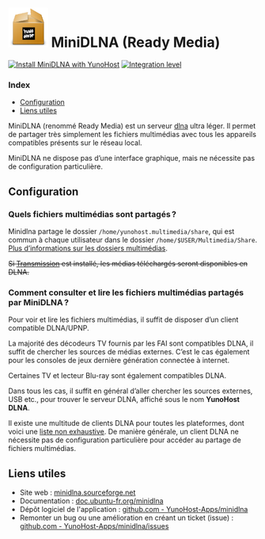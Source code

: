 # <img src="/images/yunohost_package.png" height="80px" alt="Package"> MiniDLNA (Ready Media)

[![Install MiniDLNA with YunoHost](https://install-app.yunohost.org/install-with-yunohost.png)](https://install-app.yunohost.org/?app=minidlna) [![Integration level](https://dash.yunohost.org/integration/minidlna.svg)](https://dash.yunohost.org/appci/app/minidlna)

### Index

- [Configuration](#configuration)
- [Liens utiles](#liens-utiles)

MiniDLNA (renommé Ready Media) est un serveur [dlna](https://fr.wikipedia.org/wiki/Digital_Living_Network_Alliance) ultra léger.
Il permet de partager très simplement les fichiers multimédias avec tous les appareils compatibles présents sur le réseau local.

MiniDLNA ne dispose pas d’une interface graphique, mais ne nécessite pas de configuration particulière.

## Configuration

### Quels fichiers multimédias sont partagés ?
Minidlna partage le dossier `/home/yunohost.multimedia/share`, qui est commun à chaque utilisateur dans le dossier `/home/$USER/Multimedia/Share`.
[Plus d’informations sur les dossiers multimédias](https://github.com/YunoHost-Apps/yunohost.multimedia).

~~Si [Transmission](https://github.com/Kloadut/transmission_ynh) est installé, les médias téléchargés seront disponibles en DLNA.~~

### Comment consulter et lire les fichiers multimédias partagés par MiniDLNA ?
Pour voir et lire les fichiers multimédias, il suffit de disposer d’un client compatible DLNA/UPNP.

La majorité des décodeurs TV fournis par les FAI sont compatibles DLNA, il suffit de chercher les sources de médias externes.
C’est le cas également pour les consoles de jeux dernière génération connectée à internet.

Certaines TV et lecteur Blu-ray sont également compatibles DLNA.

Dans tous les cas, il suffit en général d’aller chercher les sources externes, USB etc., pour trouver le serveur DLNA, affiché sous le nom **YunoHost DLNA**.

Il existe une multitude de clients DLNA pour toutes les plateformes, dont voici une [liste non exhaustive](https://en.wikipedia.org/wiki/List_of_UPnP_AV_media_servers_and_clients#UPnP_AV_clients).
De manière générale, un client DLNA ne nécessite pas de configuration particulière pour accéder au partage de fichiers multimédias.

## Liens utiles

 + Site web : [minidlna.sourceforge.net](http://minidlna.sourceforge.net/)
 + Documentation : [doc.ubuntu-fr.org/minidlna](https://doc.ubuntu-fr.org/minidlna)
 + Dépôt logiciel de l'application : [github.com - YunoHost-Apps/minidlna](https://github.com/YunoHost-Apps/minidlna_ynh)
 + Remonter un bug ou une amélioration en créant un ticket (issue) : [github.com - YunoHost-Apps/minidlna/issues](https://github.com/YunoHost-Apps/minidlna_ynh/issues)

